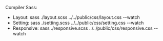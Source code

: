 Compiler Sass:
  - Layout: sass ./layout.scss ../../public/css/layout.css --watch
  - Setting: sass ./setting.scss ../../public/css/setting.css --watch
  - Responsive: sass ./responsive.scss ../../public/css/responsive.css --watch